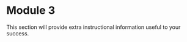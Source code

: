 # <i class="fas fa-book fa-fw"></i> Module 3

This section will provide extra instructional information useful to your success.


```{tableofcontents}

```
